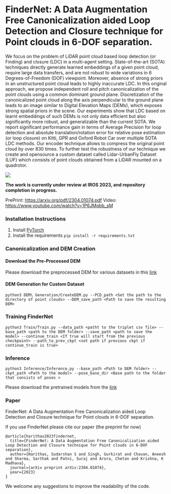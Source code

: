 # FinderNet: A Data Augmentation Free Canonicalization aided Loop Detection and Closure technique for Point clouds in 6-DOF separation.




We focus on the problem of LiDAR point cloud based loop detection (or Finding) and closure (LDC) in a multi-agent setting. State-of-the-art (SOTA) techniques directly generate learned embeddings of a given point cloud, require large data transfers, and are not robust to wide variations in 6 Degrees-of-Freedom (DOF) viewpoint. Moreover, absence of strong priors in an unstructured point cloud leads to highly inaccurate LDC. In this original approach, we propose independent roll and pitch canonicalization of the point clouds using a common dominant ground plane. Discretization of the canonicalized point cloud along the axis perpendicular to the ground plane leads to an image similar to Digital Elevation Maps (DEMs), which exposes strong spatial priors in the scene. Our experiments show that LDC based on learnt embeddings of such DEMs is not only data efficient but also significantly more robust, and generalizable than the current SOTA. We report significant performance gain in terms of Average Precision for loop detection and absolute translation/rotation error for relative pose estimation (or loop closure) on Kitti, GPR and Oxford Robot Car over multiple SOTA LDC methods. Our encoder technique allows to compress the original point cloud by over 830 times. To further test the robustness of our technique we create and opensource a custom dataset called Lidar-UrbanFly Dataset (LUF) which consists of point clouds obtained from a LiDAR mounted on a quadrotor.

![](https://github.com/gsc2001/FinderNet/blob/main/Images/ldc.GIF)


**The work is currently under review at IROS 2023, and repository completion in progress.**

PrePrint: https://arxiv.org/pdf/2304.01074.pdf
Video: https://www.youtube.com/watch?v=1P6JMqbb_sM

### Installation Instructions

1. Install [PyTorch](https://pytorch.org/)
2. Install the requirements ```pip install -r requirements.txt```


### Canonicalization and DEM Creation 


#### Download the Pre-Processed DEM

Please download the preprocessed DEM for various datasets in this [link](https://drive.google.com/drive/folders/19FZUBr8iLdD033HEz-rgrpoSSaydRb0F?usp=sharing)

#### DEM Generation for Custom Dataset 

```
python3 DEM\ Generation/CreateDEM.py --PCD_path <Set the path to the directory of point clouds> --DEM_save_path <Path to save the resulting DEM>

```

### Training FinderNet
```
python3 Train/Train.py --data_path <patht to the triplet csv file> --base_path <path to the DEM folder> --save_path <path to save the model> --continue_train <If true will start from the previous checkpoint> --path_to_prev_ckpt <set path if previous ckpt if continue_train is true>   

```

### Inference 

```
python3 Inference/Inference.py --base_path <Path to DEM folder> --ckpt_path <Path to the model> --pose_base_dir <Base path to the folder that consists of poses > 

```

Please download the pretrained models from the [link](https://drive.google.com/drive/folders/1MtWGOq4-SqnyXzflVQ-pWOxMj-aot4K?usp=share_link)


### Paper 


FinderNet: A Data Augmentation Free Canonicalization aided Loop Detection and Closure technique for Point clouds in 6-DOF separation.


If you use FinderNet please cite our paper (the preprint for now)

```
@article{harithas2023findernet,
  title={FinderNet: A Data Augmentation Free Canonicalization aided Loop Detection and Closure technique for Point clouds in 6-DOF separation},
  author={Harithas, Sudarshan S and Singh, Gurkirat and Chavan, Aneesh and Sharma, Sarthak and Patni, Suraj and Arora, Chetan and Krishna, K Madhava},
  journal={arXiv preprint arXiv:2304.01074},
  year={2023}
}
```

We welcome any suggestions to improve the readability of the code. 
